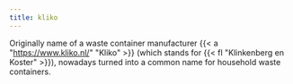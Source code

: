 ```yaml
---
title: kliko
---
```


Originally name of a waste container manufacturer {{< a "https://www.kliko.nl/" "Kliko" >}} (which stands for {{< fl "Klinkenberg en Koster" >}}), nowadays turned into a common name for household waste containers.

<!--more-->